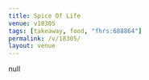 ```yaml
---
title: Spice Of Life
venue: v18305
tags: [takeaway, food, "fhrs:688864"]
permalink: /v/18305/
layout: venue
---
```

null